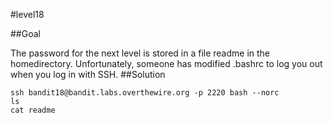 #level18

##Goal

The password for the next level is stored in a file readme in the homedirectory. Unfortunately, someone has modified .bashrc to log you out when you log in with SSH.
##Solution
```
ssh bandit18@bandit.labs.overthewire.org -p 2220 bash --norc
ls
cat readme
```
